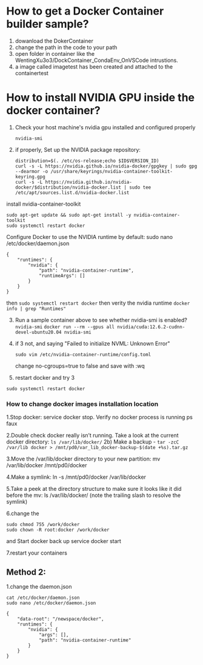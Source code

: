 # How to get a Docker Container builder sample?
1. dowanload the DokerContainer
2. change the path in the code to your path
3. open folder in container like the WentingXu3o3/DockContainer_CondaEnv_OnVSCode intrustions.
4. a image called imagetest has been created and attached to the containertest

# How to install NVIDIA GPU inside the docker container?
1. Check your host machine's nvidia gpu installed and configured properly
   ```
   nvidia-smi
   ```
2. if properly,
  Set up the NVIDIA package repository:
   ```
   distribution=$(. /etc/os-release;echo $ID$VERSION_ID)
   curl -s -L https://nvidia.github.io/nvidia-docker/gpgkey | sudo gpg --dearmor -o /usr/share/keyrings/nvidia-container-toolkit-keyring.gpg
   curl -s -L https://nvidia.github.io/nvidia-docker/$distribution/nvidia-docker.list | sudo tee /etc/apt/sources.list.d/nvidia-docker.list
   ```
  install nvidia-container-toolkit
  ```
  sudo apt-get update && sudo apt-get install -y nvidia-container-toolkit
  sudo systemctl restart docker
  ```
   Configure Docker to use the NVIDIA runtime by default: 
   sudo nano /etc/docker/daemon.json
   ```
   {
       "runtimes": {
           "nvidia": {
               "path": "nvidia-container-runtime",
               "runtimeArgs": []
           }
       }
   }
   ```
   then ```sudo systemctl restart docker```
   then verity the nvidia runtime ```docker info | grep "Runtimes"```
   
3. Run a sample container above to see whether nvidia-smi is enabled? ```nvidia-smi```
   ``` docker run --rm --gpus all nvidia/cuda:12.6.2-cudnn-devel-ubuntu20.04 nvidia-smi ```
   
5. if 3 not, and saying "Failed to initialize NVML: Unknown Error"
   ```
   sudo vim /etc/nvidia-container-runtime/config.toml
   ```
   change no-cgroups=true to false and save with :wq
   
6. restart docker and try 3
  ```
  sudo systemctl restart docker
  ```
### How to change docker images installation location
1.Stop docker: service docker stop. Verify no docker process is running ps faux

2.Double check docker really isn’t running. Take a look at the current docker directory: ```ls /var/lib/docker/```
2b) Make a backup - ```tar -zcC /var/lib docker > /mnt/pd0/var_lib_docker-backup-$(date +%s).tar.gz```

3.Move the /var/lib/docker directory to your new partition: mv /var/lib/docker /mnt/pd0/docker

4.Make a symlink: ln -s /mnt/pd0/docker /var/lib/docker

5.Take a peek at the directory structure to make sure it looks like it did before the mv: ls /var/lib/docker/ (note the trailing slash to resolve the symlink)

6.change the
```
sudo chmod 755 /work/docker
sudo chown -R root:docker /work/docker
```
and Start docker back up service docker start

7.restart your containers
## Method 2:
1.change the daemon.json
```
cat /etc/docker/daemon.json
sudo nano /etc/docker/daemon.json
```
```
{
    "data-root": "/newspace/docker",
    "runtimes": {
        "nvidia": {
            "args": [],
            "path": "nvidia-container-runtime"
        }
    }
}
```
